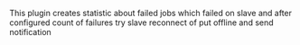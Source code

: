 This plugin creates statistic about failed jobs which failed on slave
and after configured count of failures try slave reconnect of put
offline and send notification  
